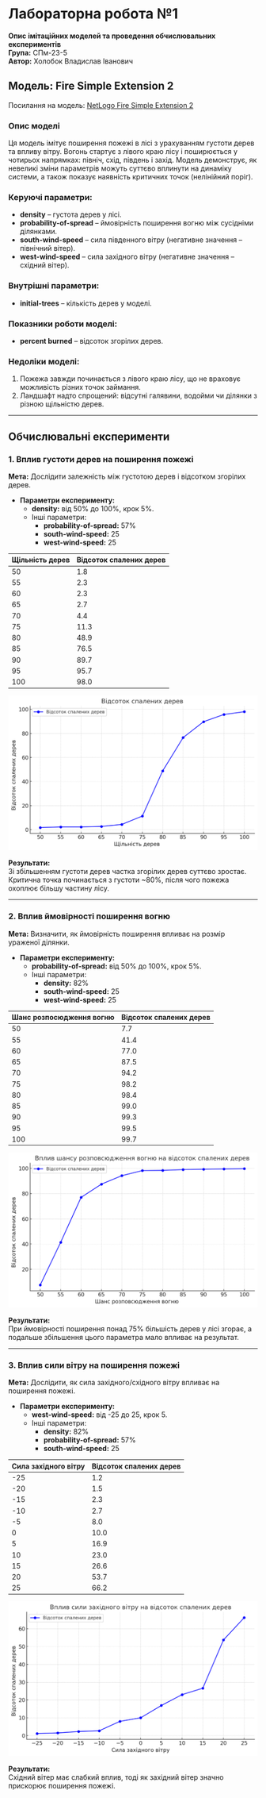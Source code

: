 # Лабораторна робота №1  
**Опис імітаційних моделей та проведення обчислювальних експериментів**  
**Група:** СПм-23-5  
**Автор:** Холобок Владислав Іванович 


## Модель: **Fire Simple Extension 2**  
Посилання на модель: [NetLogo Fire Simple Extension 2](http://www.netlogoweb.org/launch#http://www.netlogoweb.org/assets/modelslib/IABM%20Textbook/chapter%203/Fire%20Extensions/Fire%20Simple%20Extension%202.nlogo)  

### Опис моделі  
Ця модель імітує поширення пожежі в лісі з урахуванням густоти дерев та впливу вітру. Вогонь стартує з лівого краю лісу і поширюється у чотирьох напрямках: північ, схід, південь і захід. Модель демонструє, як невеликі зміни параметрів можуть суттєво вплинути на динаміку системи, а також показує наявність критичних точок (нелінійний поріг).

### Керуючі параметри:  
- **density** – густота дерев у лісі.  
- **probability-of-spread** – ймовірність поширення вогню між сусідніми ділянками.  
- **south-wind-speed** – сила південного вітру (негативне значення – північний вітер).  
- **west-wind-speed** – сила західного вітру (негативне значення – східний вітер).  

### Внутрішні параметри:  
- **initial-trees** – кількість дерев у моделі.  

### Показники роботи моделі:  
- **percent burned** – відсоток згорілих дерев.  

### Недоліки моделі:  
1. Пожежа завжди починається з лівого краю лісу, що не враховує можливість різних точок займання.  
2. Ландшафт надто спрощений: відсутні галявини, водойми чи ділянки з різною щільністю дерев.  

---

## Обчислювальні експерименти  

### 1. Вплив густоти дерев на поширення пожежі  
**Мета:** Дослідити залежність між густотою дерев і відсотком згорілих дерев.  
- **Параметри експерименту:**  
  - **density:** від 50% до 100%, крок 5%.  
  - Інші параметри:  
    - **probability-of-spread:** 57%  
    - **south-wind-speed:** 25  
    - **west-wind-speed:** 25  
<table>
<thead>
<tr><th>Щільність дерев</th><th>Відсоток спалених дерев</th></tr>
</thead>
<tbody>
<tr><td>50</td><td>1.8</td></tr>
<tr><td>55</td><td>2.3</td></tr>
<tr><td>60</td><td>2.3</td></tr>
<tr><td>65</td><td>2.7</td></tr>
<tr><td>70</td><td>4.4</td></tr>
<tr><td>75</td><td>11.3</td></tr>
<tr><td>80</td><td>48.9</td></tr>
<tr><td>85</td><td>76.5</td></tr>
<tr><td>90</td><td>89.7</td></tr>
<tr><td>95</td><td>95.7</td></tr>
<tr><td>100</td><td>98.0</td></tr>
</tbody>
</table>

![Вплив щільності дерев на відсоток спалених дерев](fig1.png)

**Результати:**  
Зі збільшенням густоти дерев частка згорілих дерев суттєво зростає. Критична точка починається з густоти ~80%, після чого пожежа охоплює більшу частину лісу.

---

### 2. Вплив ймовірності поширення вогню  
**Мета:** Визначити, як ймовірність поширення впливає на розмір ураженої ділянки.  
- **Параметри експерименту:**  
  - **probability-of-spread:** від 50% до 100%, крок 5%.  
  - Інші параметри:  
    - **density:** 82%  
    - **south-wind-speed:** 25  
    - **west-wind-speed:** 25  
  
<table>
<thead>
<tr><th>Шанс розпосюдження вогню</th><th>Відсоток спалених дерев</th></tr>
</thead>
<tbody>
<tr><td>50</td><td>7.7</td></tr>
<tr><td>55</td><td>41.4</td></tr>
<tr><td>60</td><td>77.0</td></tr>
<tr><td>65</td><td>87.5</td></tr>
<tr><td>70</td><td>94.2</td></tr>
<tr><td>75</td><td>98.2</td></tr>
<tr><td>80</td><td>98.4</td></tr>
<tr><td>85</td><td>99.0</td></tr>
<tr><td>90</td><td>99.3</td></tr>
<tr><td>95</td><td>99.5</td></tr>
<tr><td>100</td><td>99.7</td></tr>
</tbody>
</table>

![Вплив шансу розпосюдження вогню на відсоток спалених дерев](fig2.png)

**Результати:**  
При ймовірності поширення понад 75% більшість дерев у лісі згорає, а подальше збільшення цього параметра мало впливає на результат.

---

### 3. Вплив сили вітру на поширення пожежі  
**Мета:** Дослідити, як сила західного/східного вітру впливає на поширення пожежі.  
- **Параметри експерименту:**  
  - **west-wind-speed:** від -25 до 25, крок 5.  
  - Інші параметри:  
    - **density:** 82%  
    - **probability-of-spread:** 57%  
    - **south-wind-speed:** 25  
<table>
<thead>
<tr><th>Сила західного вітру</th><th>Відсоток спалених дерев</th></tr>
</thead>
<tbody>
<tr><td>-25</td><td>1.2</td></tr>
<tr><td>-20</td><td>1.5</td></tr>
<tr><td>-15</td><td>2.3</td></tr>
<tr><td>-10</td><td>2.7</td></tr>
<tr><td>-5</td><td>8.0</td></tr>
<tr><td>0</td><td>10.0</td></tr>
<tr><td>5</td><td>16.9</td></tr>
<tr><td>10</td><td>23.0</td></tr>
<tr><td>15</td><td>26.6</td></tr>
<tr><td>20</td><td>53.7</td></tr>
<tr><td>25</td><td>66.2</td></tr>
</tbody>
</table>

![Вплив сили західного та східного вітрів  на відсоток спалених дерев](fig3.png)

**Результати:**  
Східний вітер має слабкий вплив, тоді як західний вітер значно прискорює поширення пожежі.

